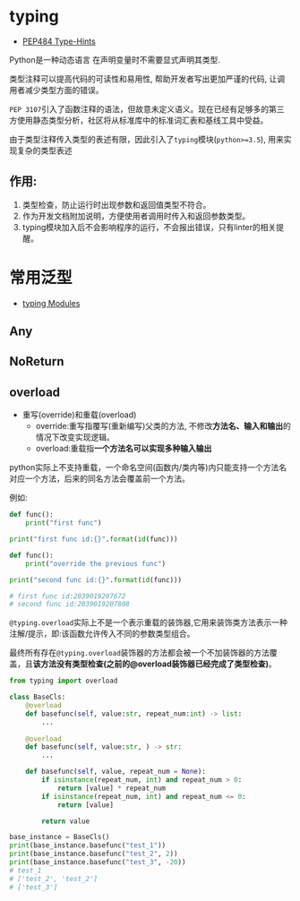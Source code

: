 # typing

- [PEP484 Type-Hints](https://peps.python.org/pep-0484/)

Python是一种动态语言 在声明变量时不需要显式声明其类型.

类型注释可以提高代码的可读性和易用性, 帮助开发者写出更加严谨的代码, 让调用者减少类型方面的错误。

`PEP 3107`引入了函数注释的语法，但故意未定义语义。现在已经有足够多的第三方使用静态类型分析，社区将从标准库中的标准词汇表和基线工具中受益。

由于类型注释传入类型的表述有限，因此引入了`typing`模块(`python>=3.5`), 用来实现复杂的类型表述

## 作用:

1. 类型检查，防止运行时出现参数和返回值类型不符合。
2. 作为开发文档附加说明，方便使用者调用时传入和返回参数类型。
3. typing模块加入后不会影响程序的运行，不会报出错误，只有linter的相关提醒。

# 常用泛型

- [typing Modules](https://peps.python.org/pep-0484/#the-typing-module)

## Any

## NoReturn

## overload

- 重写(override)和重载(overload)
   - override:重写指覆写(重新编写)父类的方法, 不修改**方法名、输入和输出**的情况下改变实现逻辑。
   - overload:重载指**一个方法名可以实现多种输入输出**

python实际上不支持重载，一个命名空间(函数内/类内等)内只能支持一个方法名对应一个方法，后来的同名方法会覆盖前一个方法。

例如:
```python
def func():
    print("first func")

print("first func id:{}".format(id(func)))

def func():
    print("override the previous func")

print("second func id:{}".format(id(func)))

# first func id:2039019207672
# second func id:2039019207808
```

`@typing.overload`实际上不是一个表示重载的装饰器,它用来装饰类方法表示一种注解/提示，即:该函数允许传入不同的参数类型组合。

最终所有存在`@typing.overload`装饰器的方法都会被一个不加装饰器的方法覆盖，且**该方法没有类型检查(之前的@overload装饰器已经完成了类型检查)**。

```python
from typing import overload

class BaseCls:
    @overload
    def basefunc(self, value:str, repeat_num:int) -> list:
        ...
    
    @overload
    def basefunc(self, value:str, ) -> str:
        ...

    def basefunc(self, value, repeat_num = None):
        if isinstance(repeat_num, int) and repeat_num > 0:
            return [value] * repeat_num
        if isinstance(repeat_num, int) and repeat_num <= 0:
            return [value]

        return value

base_instance = BaseCls()
print(base_instance.basefunc("test_1"))
print(base_instance.basefunc("test_2", 2))
print(base_instance.basefunc("test_3", -20))
# test_1
# ['test_2', 'test_2']
# ['test_3']
```


